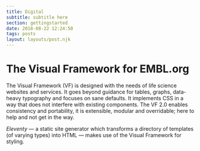 ```yaml
---
title: Digital
subtitle: subtitle here
section: gettingstarted
date: 2018-08-22 12:24:50
tags: posts
layout: layouts/post.njk
---
```


# The Visual Framework for EMBL.org

The Visual Framework (VF) is designed with the needs of life science websites and services. It goes beyond guidance for tables, graphs, data-heavy typography and focuses on sane defaults. It implements CSS in a way that does not interfere with existing components. The VF 2.0 enables consistency and portability, it is extensible, modular and overridable; here to help and not get in the way.

*Eleventy* — a static site generator which transforms a directory of templates (of varying types) into HTML — makes use of the Visual Framework for styling.
